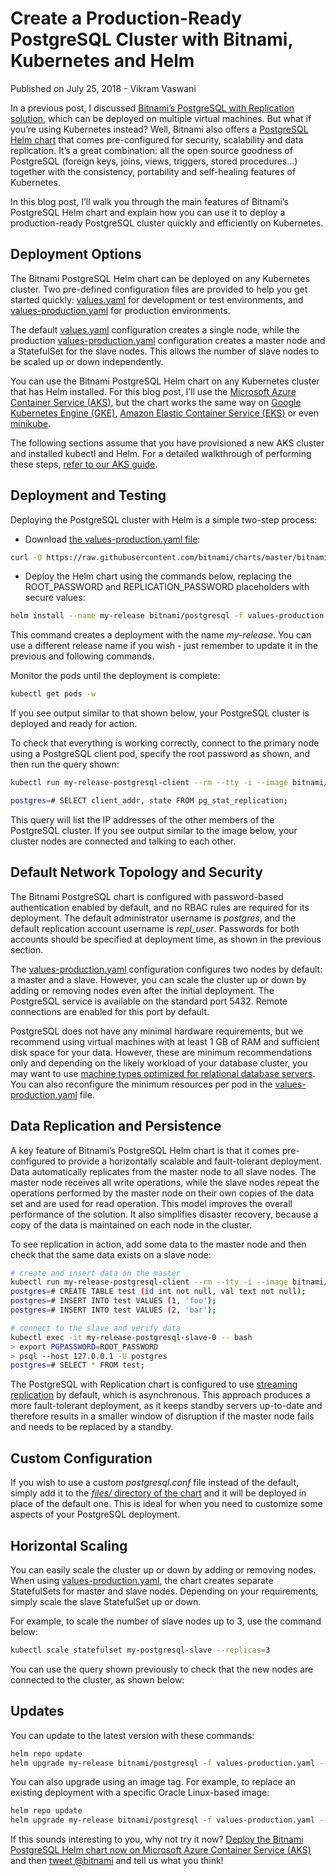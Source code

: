 # Create a Production-Ready PostgreSQL Cluster with Bitnami, Kubernetes and Helm

Published on July 25, 2018 - Vikram Vaswani

In a previous post, I discussed [Bitnami’s PostgreSQL with Replication solution](https://engineering.bitnami.com/articles/worried-about-big-data-scale-up-with-bitnami-secure-fault-tolerant-postgresql-cluster.html), which can be deployed on multiple virtual machines. But what if you’re using Kubernetes instead? Well, Bitnami also offers a [PostgreSQL Helm chart](https://github.com/bitnami/charts/tree/master/bitnami/postgresql) that comes pre-configured for security, scalability and data replication. It’s a great combination: all the open source goodness of PostgreSQL (foreign keys, joins, views, triggers, stored procedures…) together with the consistency, portability and self-healing features of Kubernetes.

In this blog post, I’ll walk you through the main features of Bitnami’s PostgreSQL Helm chart and explain how you can use it to deploy a production-ready PostgreSQL cluster quickly and efficiently on Kubernetes.

## Deployment Options

The Bitnami PostgreSQL Helm chart can be deployed on any Kubernetes cluster. Two pre-defined configuration files are provided to help you get started quickly: [values.yaml](https://raw.githubusercontent.com/bitnami/charts/master/bitnami/postgresql/values.yaml) for development or test environments, and [values-production.yaml](https://github.com/bitnami/charts/blob/master/bitnami/postgresql/values-production.yaml) for production environments.

The default [values.yaml](https://raw.githubusercontent.com/bitnami/charts/master/bitnami/postgresql/values.yaml) configuration creates a single node, while the production [values-production.yaml](https://github.com/bitnami/charts/blob/master/bitnami/postgresql/values-production.yaml) configuration creates a master node and a StatefulSet for the slave nodes. This allows the number of slave nodes to be scaled up or down independently.

You can use the Bitnami PostgreSQL Helm chart on any Kubernetes cluster that has Helm installed. For this blog post, I’ll use the [Microsoft Azure Container Service (AKS)](https://docs.microsoft.com/en-us/azure/aks/), but the chart works the same way on [Google Kubernetes Engine (GKE)](https://cloud.google.com/kubernetes-engine/), [Amazon Elastic Container Service (EKS)](https://aws.amazon.com/eks/) or even [minikube](https://github.com/kubernetes/minikube).

The following sections assume that you have provisioned a new AKS cluster and installed kubectl and Helm. For a detailed walkthrough of performing these steps, [refer to our AKS guide](https://docs.bitnami.com/azure/get-started-aks/).

## Deployment and Testing

Deploying the PostgreSQL cluster with Helm is a simple two-step process:

- Download [the values-production.yaml file](https://github.com/bitnami/charts/blob/master/bitnami/postgresql/values-production.yaml):

```bash
curl -O https://raw.githubusercontent.com/bitnami/charts/master/bitnami/postgresql/values-production.yaml
```

- Deploy the Helm chart using the commands below, replacing the ROOT\_PASSWORD and REPLICATION\_PASSWORD placeholders with secure values:

```bash
helm install --name my-release bitnami/postgresql -f values-production.yaml --set postgresqlPassword=ROOT_PASSWORD --set replication.password=REPLICATION_PASSWORD
```

This command creates a deployment with the name *my-release*. You can use a different release name if you wish - just remember to update it in the previous and following commands.

Monitor the pods until the deployment is complete:

```bash
kubectl get pods -w
```

If you see output similar to that shown below, your PostgreSQL cluster is deployed and ready for action.

To check that everything is working correctly, connect to the primary node using a PostgreSQL client pod, specify the root password as shown, and then run the query shown:

```bash
kubectl run my-release-postgresql-client --rm --tty -i --image bitnami/postgresql --env="PGPASSWORD=ROOT_PASSWORD" --command -- psql --host my-release-postgresql -U postgres

postgres=# SELECT client_addr, state FROM pg_stat_replication;
```

This query will list the IP addresses of the other members of the PostgreSQL cluster. If you see output similar to the image below, your cluster nodes are connected and talking to each other.

## Default Network Topology and Security

The Bitnami PostgreSQL chart is configured with password-based authentication enabled by default, and no RBAC rules are required for its deployment. The default administrator username is *postgres*, and the default replication account username is *repl\_user*. Passwords for both accounts should be specified at deployment time, as shown in the previous section.

The [values-production.yaml](https://raw.githubusercontent.com/bitnami/charts/master/bitnami/postgresql/values-production.yaml) configuration configures two nodes by default: a master and a slave. However, you can scale the cluster up or down by adding or removing nodes even after the initial deployment. The PostgreSQL service is available on the standard port 5432. Remote connections are enabled for this port by default.

PostgreSQL does not have any minimal hardware requirements, but we recommend using virtual machines with at least 1 GB of RAM and sufficient disk space for your data. However, these are minimum recommendations only and depending on the likely workload of your database cluster, you may want to use [machine types optimized for relational database servers](https://azure.microsoft.com/en-us/pricing/details/virtual-machines/series/). You can also reconfigure the minimum resources per pod in the [values-production.yaml](https://raw.githubusercontent.com/bitnami/charts/master/bitnami/postgresql/values-production.yaml) file.

## Data Replication and Persistence

A key feature of Bitnami’s PostgreSQL Helm chart is that it comes pre-configured to provide a horizontally scalable and fault-tolerant deployment. Data automatically replicates from the master node to all slave nodes. The master node receives all write operations, while the slave nodes repeat the operations performed by the master node on their own copies of the data set and are used for read operation. This model improves the overall performance of the solution. It also simplifies disaster recovery, because a copy of the data is maintained on each node in the cluster.

To see replication in action, add some data to the master node and then check that the same data exists on a slave node:

```bash
# create and insert data on the master
kubectl run my-release-postgresql-client --rm --tty -i --image bitnami/postgresql --env="PGPASSWORD=ROOT_PASSWORD" --command -- psql --host my-release-postgresql -U postgres
postgres=# CREATE TABLE test (id int not null, val text not null);
postgres=# INSERT INTO test VALUES (1, 'foo');
postgres=# INSERT INTO test VALUES (2, 'bar');

# connect to the slave and verify data
kubectl exec -it my-release-postgresql-slave-0 -- bash
> export PGPASSWORD=ROOT_PASSWORD
> psql --host 127.0.0.1 -U postgres
postgres=# SELECT * FROM test;
```

The PostgreSQL with Replication chart is configured to use [streaming replication](https://www.postgresql.org/docs/current/static/warm-standby.html#STREAMING-REPLICATION) by default, which is asynchronous. This approach produces a more fault-tolerant deployment, as it keeps standby servers up-to-date and therefore results in a smaller window of disruption if the master node fails and needs to be replaced by a standby.

## Custom Configuration

If you wish to use a custom *postgresql.conf* file instead of the default, simply add it to the [*files/* directory of the chart](https://github.com/bitnami/charts/tree/master/bitnami/postgresql/files) and it will be deployed in place of the default one. This is ideal for when you need to customize some aspects of your PostgreSQL deployment.

## Horizontal Scaling

You can easily scale the cluster up or down by adding or removing nodes. When using [values-production.yaml](https://raw.githubusercontent.com/bitnami/charts/master/bitnami/postgresql/values-production.yaml), the chart creates separate StatefulSets for master and slave nodes. Depending on your requirements, simply scale the slave StatefulSet up or down.

For example, to scale the number of slave nodes up to 3, use the command below:

```bash
kubectl scale statefulset my-postgresql-slave --replicas=3
```

You can use the query shown previously to check that the new nodes are connected to the cluster, as shown below:

## Updates

You can update to the latest version with these commands:

```bash
helm repo update
helm upgrade my-release bitnami/postgresql -f values-production.yaml --set postgresqlPassword=ROOT_PASSWORD --set replication.password=REPLICATION_PASSWORD
```

You can also upgrade using an image tag. For example, to replace an existing deployment with a specific Oracle Linux-based image:

```bash
helm repo update
helm upgrade my-release bitnami/postgresql -f values-production.yaml --set postgresqlPassword=ROOT_PASSWORD --set replication.password=REPLICATION_PASSWORD --set image.tag=10.4.0-ol-7
```

If this sounds interesting to you, why not try it now? [Deploy the Bitnami PostgreSQL Helm chart now on Microsoft Azure Container Service (AKS)](https://github.com/bitnami/charts/tree/master/bitnami/postgresql) and then [tweet @bitnami](https://twitter.com/bitnami) and tell us what you think!
